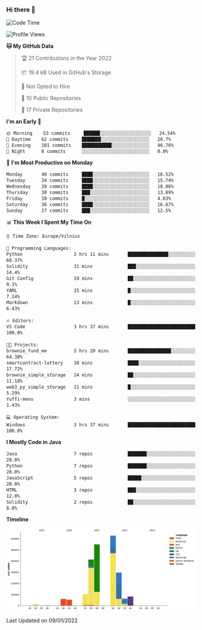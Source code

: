 ### Hi there 👋

<!--START_SECTION:waka-->
![Code Time](http://img.shields.io/badge/Code%20Time-527%20hrs%209%20mins-blue)

![Profile Views](http://img.shields.io/badge/Profile%20Views-0-blue)

**🐱 My GitHub Data** 

> 🏆 21 Contributions in the Year 2022
 > 
> 📦 19.4 kB Used in GitHub's Storage 
 > 
> 🚫 Not Opted to Hire
 > 
> 📜 10 Public Repositories 
 > 
> 🔑 17 Private Repositories  
 > 
**I'm an Early 🐤** 

```text
🌞 Morning    53 commits     ██████░░░░░░░░░░░░░░░░░░░   24.54% 
🌆 Daytime    62 commits     ███████░░░░░░░░░░░░░░░░░░   28.7% 
🌃 Evening    101 commits    ███████████░░░░░░░░░░░░░░   46.76% 
🌙 Night      0 commits      ░░░░░░░░░░░░░░░░░░░░░░░░░   0.0%

```
📅 **I'm Most Productive on Monday** 

```text
Monday       40 commits     ████░░░░░░░░░░░░░░░░░░░░░   18.52% 
Tuesday      34 commits     ████░░░░░░░░░░░░░░░░░░░░░   15.74% 
Wednesday    39 commits     ████░░░░░░░░░░░░░░░░░░░░░   18.06% 
Thursday     30 commits     ███░░░░░░░░░░░░░░░░░░░░░░   13.89% 
Friday       10 commits     █░░░░░░░░░░░░░░░░░░░░░░░░   4.63% 
Saturday     36 commits     ████░░░░░░░░░░░░░░░░░░░░░   16.67% 
Sunday       27 commits     ███░░░░░░░░░░░░░░░░░░░░░░   12.5%

```


📊 **This Week I Spent My Time On** 

```text
⌚︎ Time Zone: Europe/Vilnius

💬 Programming Languages: 
Python                   2 hrs 11 mins       ███████████████░░░░░░░░░░   60.37% 
Solidity                 31 mins             ███░░░░░░░░░░░░░░░░░░░░░░   14.4% 
Git Config               19 mins             ██░░░░░░░░░░░░░░░░░░░░░░░   9.1% 
YAML                     15 mins             █░░░░░░░░░░░░░░░░░░░░░░░░   7.14% 
Markdown                 13 mins             █░░░░░░░░░░░░░░░░░░░░░░░░   6.43%

🔥 Editors: 
VS Code                  3 hrs 37 mins       █████████████████████████   100.0%

🐱‍💻 Projects: 
brownie_fund_me          2 hrs 20 mins       ████████████████░░░░░░░░░   64.38% 
smartcontract-lottery    38 mins             ████░░░░░░░░░░░░░░░░░░░░░   17.72% 
brownie_simple_storage   24 mins             ██░░░░░░░░░░░░░░░░░░░░░░░   11.18% 
web3_py_simple_storage   11 mins             █░░░░░░░░░░░░░░░░░░░░░░░░   5.29% 
Yuffi-menu               3 mins              ░░░░░░░░░░░░░░░░░░░░░░░░░   1.43%

💻 Operating System: 
Windows                  3 hrs 37 mins       █████████████████████████   100.0%

```

**I Mostly Code in Java** 

```text
Java                     7 repos             ███████░░░░░░░░░░░░░░░░░░   28.0% 
Python                   7 repos             ███████░░░░░░░░░░░░░░░░░░   28.0% 
JavaScript               5 repos             █████░░░░░░░░░░░░░░░░░░░░   20.0% 
HTML                     3 repos             ███░░░░░░░░░░░░░░░░░░░░░░   12.0% 
Solidity                 2 repos             ██░░░░░░░░░░░░░░░░░░░░░░░   8.0%

```


**Timeline**

![Chart not found](https://raw.githubusercontent.com/BenasVolkovas/BenasVolkovas/main/charts/bar_graph.png) 


 Last Updated on 09/01/2022
<!--END_SECTION:waka-->
